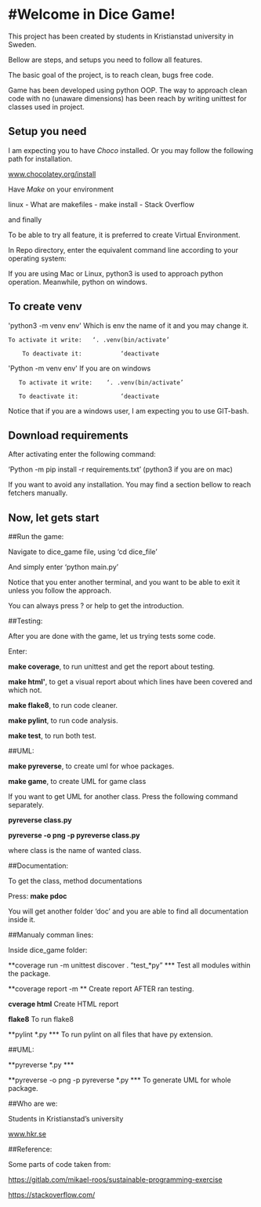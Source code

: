 ﻿#Welcome in Dice Game!
=====================


This project has been created by students in Kristianstad university in Sweden.

Bellow are steps, and setups you need to follow all features.




The basic goal of the project, is to reach clean, bugs free code.

Game has been developed using python OOP. The way to approach clean code with no (unaware dimensions) has been reach by writing unittest for classes used in project. 






Setup you need
--------------


I am expecting you to have _Choco_ installed.
Or you may follow the following path for installation.

www.chocolatey.org/install


Have _Make_ on your environment

linux - What are makefiles - make install - Stack Overflow



and finally


To be able to try all feature, it is preferred to create Virtual Environment.


In Repo directory, enter the equivalent command line according to your operating system:


If you are using Mac or Linux, python3 is used to approach python operation. Meanwhile,  python on windows.


To create venv
--------------


'python3 -m venv env'   Which is env the name of it and you may change it.


	To activate it write:	‘. .venv(bin/activate’	

        To deactivate it:	        ‘deactivate



'Python -m venv env'     If you are on windows
       

       To activate it write:	‘. .venv(bin/activate’

       To deactivate it:	        ‘deactivate



Notice that if you are a windows user, I am expecting you to use GIT-bash.




Download requirements
---------------------


After activating enter the following command:

‘Python -m pip install -r requirements.txt’  (python3 if you are on mac)




If you want to avoid any installation. You may find a section bellow to reach fetchers manually.








Now, let gets start
--------------------




##Run the game:


Navigate to dice_game file, using ‘cd dice_file’

And simply enter ‘python main.py’ 


Notice that you enter another terminal, and you want to be able to exit it unless you follow the approach.

You can always press ? or help to get the introduction.




##Testing:

After you are done with the game, let us trying tests some code.


Enter:


**make coverage**, to run unittest and get the report about testing.


**make html'**,  to get a visual report about which lines have been covered and which not.


**make flake8**, to run code cleaner.


**make pylint**, to run code analysis.


**make test**, to run both test.



##UML:


**make pyreverse**, to create uml for whoe packages.


**make game**, to create UML for game class


If you want to get UML for another class. Press the following command separately.


**pyreverse class.py**


**pyreverse -o png -p pyreverse class.py**


where class is the name of wanted class.



##Documentation:


To get the class, method documentations

Press:  **make pdoc**


You will get another folder ‘doc’ and you are able to find all documentation inside it.










##Manualy comman lines:


Inside dice_game folder:


**coverage  run -m unittest discover . “test_*py” ***		Test all modules within the package.

**coverage report -m **		Create report AFTER ran testing.

**cverage html** 			Create HTML report

**flake8**  		To run flake8

**pylint *.py ***       To run pylint on all files that have py extension.



##UML:


**pyreverse *.py	***


**pyreverse -o png -p pyreverse *.py  ***		To generate UML for whole package.





##Who are we:


Students in Kristianstad’s university


www.hkr.se











##Reference:


Some parts of code taken from:


https://gitlab.com/mikael-roos/sustainable-programming-exercise

https://stackoverflow.com/
